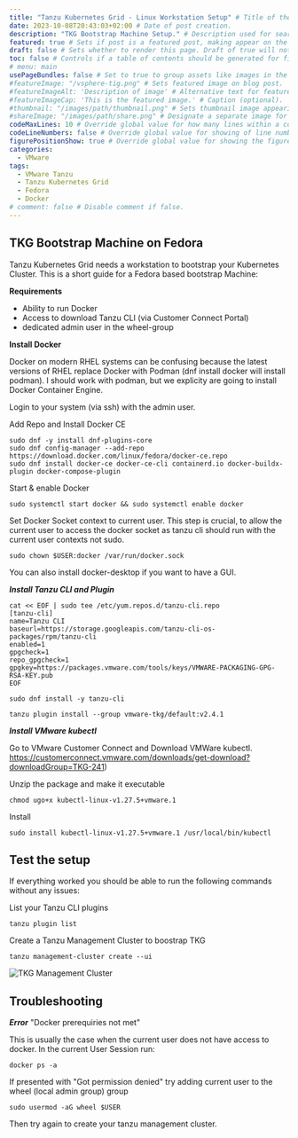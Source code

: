 ```yaml
---
title: "Tanzu Kubernetes Grid - Linux Workstation Setup" # Title of the blog post.
date: 2023-10-08T20:43:03+02:00 # Date of post creation.
description: "TKG Bootstrap Machine Setup." # Description used for search engine.
featured: true # Sets if post is a featured post, making appear on the home page side bar.
draft: false # Sets whether to render this page. Draft of true will not be rendered.
toc: false # Controls if a table of contents should be generated for first-level links automatically.
# menu: main
usePageBundles: false # Set to true to group assets like images in the same folder as this post.
#featureImage: "/vsphere-tig.png" # Sets featured image on blog post.
#featureImageAlt: 'Description of image' # Alternative text for featured image.
#featureImageCap: 'This is the featured image.' # Caption (optional).
#thumbnail: "/images/path/thumbnail.png" # Sets thumbnail image appearing inside card on homepage.
#shareImage: "/images/path/share.png" # Designate a separate image for social media sharing.
codeMaxLines: 10 # Override global value for how many lines within a code block before auto-collapsing.
codeLineNumbers: false # Override global value for showing of line numbers within code block.
figurePositionShow: true # Override global value for showing the figure label.
categories:
  - VMware
tags:
  - VMware Tanzu
  - Tanzu Kubernetes Grid
  - Fedora
  - Docker
# comment: false # Disable comment if false.
---
```


## TKG Bootstrap Machine on Fedora ##

Tanzu Kubernetes Grid needs a workstation to bootstrap your Kubernetes Cluster. This is a short guide for a Fedora based bootstrap Machine:

**Requirements**

- Ability to run Docker
- Access to download Tanzu CLI (via Customer Connect Portal)
- dedicated admin user in the wheel-group

**Install Docker**

Docker on modern RHEL systems can  be confusing because the latest versions of RHEL replace Docker with Podman (dnf install docker will install podman). I should work with podman, but we explicity are going to install Docker Container Engine.

Login to your system (via ssh) with the admin user.

Add Repo and Install Docker CE
```
sudo dnf -y install dnf-plugins-core
sudo dnf config-manager --add-repo https://download.docker.com/linux/fedora/docker-ce.repo
sudo dnf install docker-ce docker-ce-cli containerd.io docker-buildx-plugin docker-compose-plugin
````

Start & enable Docker
```
sudo systemctl start docker && sudo systemctl enable docker
```

Set Docker Socket context to current user. This step is crucial, to allow the current user to access the docker socket as tanzu cli should run with the current user contexts not sudo. 

```
sudo chown $USER:docker /var/run/docker.sock
```

You can also install docker-desktop if you want to have a GUI.

***Install Tanzu CLI and Plugin***

```
cat << EOF | sudo tee /etc/yum.repos.d/tanzu-cli.repo
[tanzu-cli]
name=Tanzu CLI
baseurl=https://storage.googleapis.com/tanzu-cli-os-packages/rpm/tanzu-cli
enabled=1
gpgcheck=1
repo_gpgcheck=1
gpgkey=https://packages.vmware.com/tools/keys/VMWARE-PACKAGING-GPG-RSA-KEY.pub
EOF

sudo dnf install -y tanzu-cli
```

```
tanzu plugin install --group vmware-tkg/default:v2.4.1
```

***Install VMware kubectl***

Go to VMware Customer Connect and Download VMWare kubectl.
https://customerconnect.vmware.com/downloads/get-download?downloadGroup=TKG-241)

Unzip the package and make it executable

```
chmod ugo+x kubectl-linux-v1.27.5+vmware.1
```

Install

```
sudo install kubectl-linux-v1.27.5+vmware.1 /usr/local/bin/kubectl
```




## Test the setup ##

If everything worked you should be able to run the following commands without any issues:

List your Tanzu CLI plugins
```
tanzu plugin list
```

Create a Tanzu Management Cluster to boostrap TKG
```
tanzu management-cluster create --ui
```

![TKG Management Cluster](https://imgur.com/QkKwou2.png)



## Troubleshooting ##

***Error*** "Docker prerequiries not met"

This is usually the case when the current user does not have access to docker. 
In the current User Session run:

```
docker ps -a
```

If presented with "Got permission denied" try adding current user to the wheel (local admin group) group
```
sudo usermod -aG wheel $USER
```

Then try again to create your tanzu management cluster.

